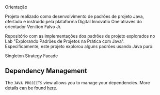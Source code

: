Orientação

Projeto realizado como desenvolvimento de padrões de projeto Java, ofertado e instruido pela plataforma Digital Innovatio One
através do orientador Venilton Falvo Jr.


Repositório com as implementações dos padrões de projeto explorados no Lab "Explorando Padrões de Projetos na Prática com Java". Especificamente, este projeto explorou alguns padrões usando Java puro:

Singleton
Strategy
Facade

## Dependency Management

The `JAVA PROJECTS` view allows you to manage your dependencies. More details can be found [here](https://github.com/microsoft/vscode-java-dependency#manage-dependencies).
